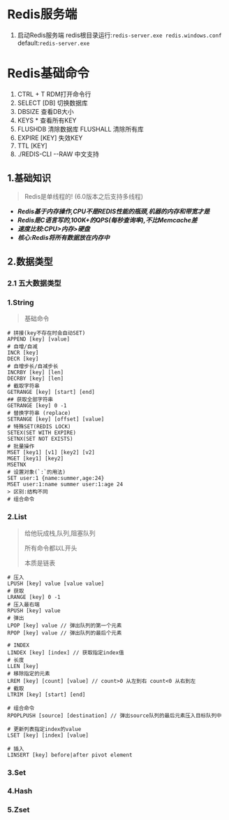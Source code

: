 # Redis服务端
1. 启动Redis服务端 
redis根目录运行:`redis-server.exe redis.windows.conf`
default:`redis-server.exe`

# Redis基础命令
1. CTRL + T RDM打开命令行
2. SELECT [DB] 切换数据库
3. DBSIZE 查看DB大小
4. KEYS * 查看所有KEY
5. FLUSHDB 清除数据库
   FLUSHALL 清除所有库
6. EXPIRE [KEY] 失效KEY
7. TTL [KEY] 
8. ./REDIS-CLI --RAW 中文支持

## 1.基础知识
> Redis是单线程的!  (6.0版本之后支持多线程)

- ___Redis基于内存操作,CPU不是REDIS性能的瓶颈,机器的内存和带宽才是___
- ___Redis是C语言写的,100K+的QPS(每秒查询率),不比Memcache差___
- ___速度比较:CPU>内存>硬盘___
- ___核心:Redis将所有数据放在内存中___

## 2.数据类型
### 2.1 五大数据类型
### 1.String

> 基础命令

```REDIS
# 拼接(key不存在时会自动SET)
APPEND [key] [value] 
# 自增/自减
INCR [key]
DECR [key]
# 自增步长/自减步长
INCRBY [key] [len]
DECRBY [key] [len]
# 截取字符串
GETRANGE [key] [start] [end]
## 获取全部字符串
GETRANGE [key] 0 -1
# 替换字符串 (replace)
SETRANGE [key] [offset] [value]
# 特殊SET(REDIS LOCK)
SETEX(SET WITH EXPIRE)
SETNX(SET NOT EXISTS)
# 批量操作
MSET [key1] [v1] [key2] [v2]
MGET [key1] [key2] 
MSETNX 
# 设置对象(`:`的用法)
SET user:1 {name:summer,age:24}
MSET user:1:name summer user:1:age 24
> 区别:结构不同
# 组合命令
```

### 2.List

> 给他玩成栈,队列,阻塞队列
>
> 所有命令都以L开头
>
> 本质是链表

``` REDIS
# 压入
LPUSH [key] value [value value]
# 获取
LRANGE [key] 0 -1
# 压入最右端
RPUSH [key] value
# 弹出
LPOP [key] value // 弹出队列的第一个元素
RPOP [key] value // 弹出队列的最后个元素

# INDEX
LINDEX [key] [index] // 获取指定index值
# 长度
LLEN [key]
# 移除指定的元素
LREM [key] [count] [value] // count>0 从左到右 count<0 从右到左
# 截取
LTRIM [key] [start] [end]

# 组合命令
RPOPLPUSH [source] [destination] // 弹出source队列的最后元素压入目标队列中

# 更新列表指定index的value
LSET [key] [index] [value]

# 插入
LINSERT [key] before|after pivot element

```



### 3.Set

### 4.Hash

### 5.Zset

